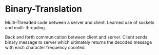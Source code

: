 # Binary-Translation

Multi-Threaded code between a server and client. Learned use of sockets and multi-threading.

Back and forth communication between client and server. 
Client sends binary message to server which ultimately returns the decoded message with each character frequency counted.
